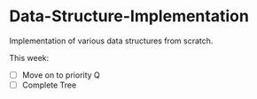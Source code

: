 # Data-Structure-Implementation
 Implementation of various data structures from scratch. 
 
 This week: 
 - [ ] Move on to priority Q
 - [ ] Complete Tree
